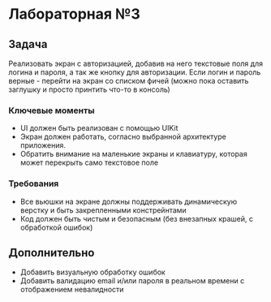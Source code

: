 # Лабораторная №3

## Задача

Реализовать экран с авторизацией, добавив на него текстовые поля для логина и пароля, а так же кнопку для авторизации. Если логин и пароль верные - перейти на экран со списком фичей (можно пока оставить заглушку и просто принтить что-то в консоль)

### Ключевые моменты

- UI должен быть реализован с помощью UIKit
- Экран должен работать, согласно выбранной архитектуре приложения. 
- Обратить внимание на маленькие экраны и клавиатуру, которая может перекрыть само текстовое поле

### Требования

 - Все вьюшки на экране должны поддерживать динамическую верстку и быть закрепленными констрейнтами
 - Код должен быть чистым и безопасным (без внезапных крашей, с обработкой ошибок)

## Дополнительно

- Добавить визуальную обработку ошибок
- Добавить валидацию email и/или пароля в реальном времени с отображением невалидности

